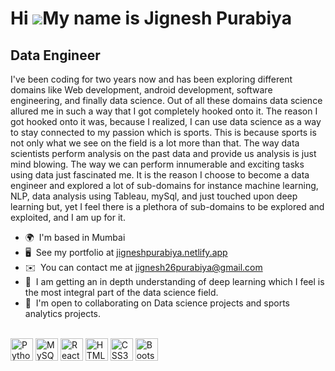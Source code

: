 Hi ![](https://user-images.githubusercontent.com/18350557/176309783-0785949b-9127-417c-8b55-ab5a4333674e.gif)My name is Jignesh Purabiya
========================================================================================================================================

Data Engineer
-------------

I've been coding for two years now and has been exploring different domains like Web development, android development, software engineering, and finally data science. Out of all these domains data science allured me in such a way that I got completely hooked onto it. The reason I got hooked onto it was, because I realized, I can use data science as a way to stay connected to my passion which is sports. This is because sports is not only what we see on the field is a lot more than that. The way data scientists perform analysis on the past data and provide us analysis is just mind blowing. The way we can perform innumerable and exciting tasks using data just fascinated me. It is the reason I choose to become a data engineer and explored a lot of sub-domains for instance machine learning, NLP, data analysis using Tableau, mySql, and just touched upon deep learning but, yet I feel there is a plethora of sub-domains to be explored and exploited, and I am up for it.

*   🌍  I'm based in Mumbai
*   🖥️  See my portfolio at [jigneshpurabiya.netlify.app](http://jigneshpurabiya.netlify.app/)
*   ✉️  You can contact me at [jignesh26purabiya@gmail.com](mailto:jignesh26purabiya@gmail.com)
*   🧠  I am getting an in depth understanding of deep learning which I feel is the most integral part of the data science field.
*   🤝  I'm open to collaborating on Data science projects and sports analytics projects.<a href="https://www.github.com/JigneshPurabiya26" target="_blank" rel="noreferrer"><br><br></a>
<p align="left">
<a href="https://www.python.org/" target="_blank" rel="noreferrer"><img src="https://raw.githubusercontent.com/danielcranney/readme-generator/main/public/icons/skills/python-colored.svg" width="36" height="36" alt="Python" /></a>
<a href="https://www.mysql.com/" target="_blank" rel="noreferrer"><img src="https://raw.githubusercontent.com/danielcranney/readme-generator/main/public/icons/skills/mysql-colored.svg" width="36" height="36" alt="MySQL" /></a>
<a href="https://reactjs.org/" target="_blank" rel="noreferrer"><img src="https://raw.githubusercontent.com/danielcranney/readme-generator/main/public/icons/skills/react-colored.svg" width="36" height="36" alt="React" /></a>
<a href="https://developer.mozilla.org/en-US/docs/Glossary/HTML5" target="_blank" rel="noreferrer"><img src="https://raw.githubusercontent.com/danielcranney/readme-generator/main/public/icons/skills/html5-colored.svg" width="36" height="36" alt="HTML5" /></a>
<a href="https://www.w3.org/TR/CSS/#css" target="_blank" rel="noreferrer"><img src="https://raw.githubusercontent.com/danielcranney/readme-generator/main/public/icons/skills/css3-colored.svg" width="36" height="36" alt="CSS3" /></a>
<a href="https://getbootstrap.com/" target="_blank" rel="noreferrer"><img src="https://raw.githubusercontent.com/danielcranney/readme-generator/main/public/icons/skills/bootstrap-colored.svg" width="36" height="36" alt="Bootstrap" /></a>
</p>
